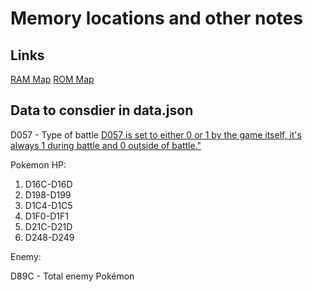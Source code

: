 # Memory locations and other notes

## Links

[RAM Map](http://datacrystal.romhacking.net/wiki/Pokémon_Red/Blue:RAM_map)
[ROM Map](https://datacrystal.romhacking.net/wiki/Pok%C3%A9mon_Red_and_Blue:ROM_map)

## Data to consdier in data.json

D057 - Type of battle [D057 is set to either 0 or 1 by the game itself, it's always 1 during battle and 0 outside of battle."](https://forums.glitchcity.info/index.php?topic=4200.0)

Pokemon HP:

1. D16C-D16D
1. D198-D199
1. D1C4-D1C5
1. D1F0-D1F1
1. D21C-D21D
1. D248-D249

Enemy:

D89C - Total enemy Pokémon
